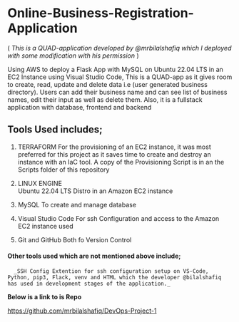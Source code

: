 # Online-Business-Registration-Application
( _This is a QUAD-application developed by @mrbilalshafiq which I deployed with some modification with his permission_  )

Using AWS to deploy a Flask App with MySQL on Ubuntu 22.04 LTS in an EC2 Instance using Visual Studio Code, This is a QUAD-app as it gives room to create, read, update and delete data i.e (user generated business directory).
Users can add their business name and can see list of business names, edit their input as well as delete them. Also, it is a fullstack application with database, frontend and backend


## Tools Used includes;
1. TERRAFORM 
      For the provisioning of an EC2 instance, it was most preferred for this project as it saves time to create and destroy an instance with an IaC tool.
      A copy of the Provisioning Script is in an the Scripts folder of this repository
   
2. LINUX ENGINE   
      Ubuntu 22.04 LTS Distro in an Amazon EC2 instance
      
3. MySQL
      To create and manage database
      
4. Visual Studio Code 
      For ssh Configuration and access to the Amazon EC2 instance used
            
5. Git and GitHub
      Both fo Version Control
      
      
#### Other tools used which are not mentioned above include; 
      _SSH Config Extention for ssh configuration setup on VS-Code, Python, pip3, Flack, venv and HTML which the developer @bilalshafiq has used in development stages of the application._  
      
**Below is a link to is Repo**
  
  <https://github.com/mrbilalshafiq/DevOps-Project-1>
